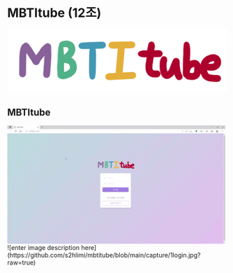 # MBTItube (12조)
![enter image description here](https://github.com/s2hlimi/mbtitube/blob/main/static/mbti.png?raw=true)

## MBTItube
<img src="https://github.com/s2hlimi/mbtitube/blob/main/capture/1login.gif?raw=true" align="center">
![enter image description here](https://github.com/s2hlimi/mbtitube/blob/main/capture/1login.jpg?raw=true)
